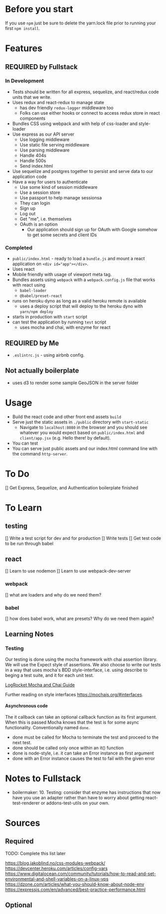 # Before you start

If you use `npm` just be sure to delete the yarn.lock file prior to running your first `npm install`.

# Features

## REQUIRED by Fullstack

### In Development
* Tests should be written for all express, sequelize, and react/redux code units that we write.
* Uses redux and react-redux to manage state
  * has dev friendly `redux-logger` middleware too
  * Folks can use either hooks or connect to access redux store in react components
* Bundles CSS using webpack and with help of css-loader and style-loader
* Use express as our API server
  * Use logging middleware
  * Use static file serving middleware
  * Use parsing middleware
  * Handle 404s
  * Handle 500s
  * Send index.html
* Use sequelize and postgres together to persist and serve data to our application code
* Have a way for users to authenticate
  * Use some kind of session middleware
  * Use a session store
  * Use passport to help manage sessionsa
  * They can login
  * Sign up
  * Log out
  * Get "me", i.e. themselves
  * OAuth is an option
    * Our application should sign up for OAuth with Google somehow to get some secrets and client IDs

### Completed
* `public/index.html` - ready to load a `bundle.js` and mount a react application on `<div id="app"></div>`.
* Uses react
* Mobile friendly with usage of viewport meta tag.
* Bundles assets using `webpack` with a `webpack.config.js` file that works with react using
  * `babel-loader`
  * `@babel/preset-react`
* runs on heroku dyno as long as a valid heroku remote is available
  * uses a deploy script that will deploy to the heroku dyno with `yarn/npm deploy`
* starts in production with `start` script
* can test the application by running `test` script
  * uses mocha and chai, with enzyme for react

## REQUIRED by Me
* `.eslintrc.js` - using airbnb config.

## Not actually boilerplate

* uses d3 to render some sample GeoJSON in the server folder

# Usage

* Build the react code and other front end assets `build`
* Serve just the static assets in `./public` directory with `start-static`
  * Navigate to `localhost:8080` in the browser and you should see whatever you would expect based on `public/index.html` and `client/app.jsx` (e.g. Hello there! by default).
* You can test
* You can serve just public assets and our index.html command line with the command `http-server`.

# To Do

[] Get Express, Sequelize, and Authentication boilerplate finished

# To Learn

## testing
[] Write a test script for dev and for production
[] Write tests
[] Get test code to be run through babel

## react
[] Learn to use nodemon
[] Learn to use webpack-dev-server

### webpack
[] what are loaders and why do we need them?

### babel
[] how does babel work, what are presets? Why do we need them again?

## Learning Notes

### Testing

Our testing is done using the mocha framework with chai assertion library. We will use the Expect style of assertions. We also choose to write our tests in a way that uses mocha's BDD style-interface, i.e. using describe to beging a test suite, and it for each unit test.

[LogRocket Mocha and Chai Guide][mochaArticle]

Further reading on style interfaces <https://mochajs.org/#interfaces>.

#### Asynchronous code

The it callback can take an optional callback function as its first argument. When this is passed Mocha knows that the test is for some async functionality. Conventionally named `done`.

- done must be called for Mocha to terminate the test and proceed to the next test.
- done should be called only once within an it() function
- done is node-style, i.e. it can take an Error instance as first argument
- done with an Error instance causes the test to fail with the given error

# Notes to Fullstack

* boilermaker: 10. Testing: consider that enzyme has instructions that now have you use an adapter rather than have to worry about getting react-test-renderer or addons-test-utils on your own.

# Sources

## Required

TODO: Complete this list later

[mochaArticle]: https://blog.logrocket.com/a-quick-and-complete-guide-to-mocha-testing-d0e0ea09f09d/
[mochaReact]: https://www.robinwieruch.de/react-testing-mocha-chai-enzyme-sinon
[hooksReactRedux]: https://react-redux.js.org/api/hooks
<https://blog.jakoblind.no/css-modules-webpack/>
<https://devcenter.heroku.com/articles/config-vars>
<https://www.digitalocean.com/community/tutorials/how-to-read-and-set-environmental-and-shell-variables-on-a-linux-vps>
<https://dzone.com/articles/what-you-should-know-about-node-env>
<https://expressjs.com/en/advanced/best-practice-performance.html>

## Optional
